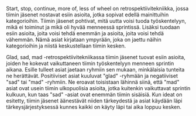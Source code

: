 Start, stop, continue, more of, less of wheel on retrospektiivitekniikka, jossa tiimin jäsenet nostavat esiin asioita, jotka sopivat edellä mainittuihin kategorioihin. Tiimin jäsenet pohtivat, mitä uutta voisi tuoda työskentelyyn, mikä ei toiminut ja mikä oli hyvää menneessä sprintissä. Lisäksi tuodaan esiin asioita, joita voisi tehdä enemmän ja asioita, joita voisi tehdä vähemmän. Nämä asiat kirjataan ympyrään, joka on jaettu näihin kategorioihin ja niistä keskustellaan tiimin kesken.

Glad, sad, mad -retrospektiivitekniikassa tiimin jäsenet tuovat esiin asioita, joiden he kokevat vaikuttaneen tiimin työskentelyyn menneen sprintin aikana. Esille tulleet asiat jaetaan ryhmiin sen mukaan, minkälaisia tunteita ne herättävät. Positiiviset asiat kuuluvat "glad" -ryhmään ja negatiiviset "sad" tai "mad" -ryhmiin. Ne eroavat toisistaan lähinnä siinä, että "mad" asiat ovat usein tiimin ulkopuolisia asioita, jotka kuitenkin vaikuttavat sprintin kulkuun, kun taas "sad" -asiat ovat enemmän tiimin sisäisiä. Kun ideat on esitetty, tiimin jäsenet äänestävät niiden tärkeydestä ja asiat käydään läpi tärkeysjärjestyksessä kunnes kaikki on käyty läpi tai aika loppuu kesken.